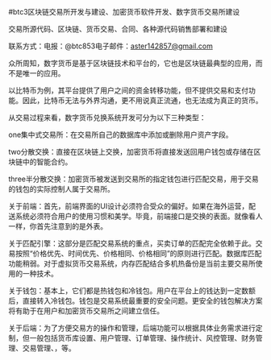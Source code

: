  #btc3区块链交易所开发与建设、加密货币软件开发、数字货币交易所建设

交易所源代码、区块链、货币交易、合同、各种源代码销售部署和建设

联系方式：电报：@btc853电子邮件：aster142857@gmail.com

众所周知，数字货币是基于区块链技术和平台的，它也是区块链最典型的应用，而不是唯一的应用。

以比特币为例，其平台提供了用户之间的资金转移功能，但不提供交易和支付功能。因此，比特币无法与外界沟通，更不用说真正流通，也无法成为真正的货币。

从交易过程来看，数字货币兑换系统开发可分为以下三种类型：

 one集中式交易所：在交易所自己的数据库中添加或删除用户资产字段。

 two分散交换：直接在区块链上交换，加密货币将直接发送回用户钱包或存储在区块链中的智能合约。

 three半分散交换：加密货币被发送到交易所的指定钱包进行匹配交易，用于交易的钱包的实际控制人属于交易所。

关于前端：首先，前端界面的UI设计必须符合受众的偏好。如果在海外运营，配送系统必须符合用户的使用习惯和美学。毕竟，前端接口是交换的表面。就像看人一样，你首先注意到的是外表。

关于匹配引擎：这部分是匹配交易系统的重点，买卖订单的匹配完全依赖于此。交易按照“价格优先、时间优先、价格相同、价格相同”的原则进行匹配。数据库匹配功能稍弱。对于虚拟货币交易系统，内存匹配结合多机热备份是当前主要交易所使用的一种技术。

关于钱包：基本上，它们都是热钱包和冷钱包。用户在平台上的钱达到一定数额后，直接转入冷钱包。钱包是交易系统最重要的安全问题。更安全的钱包解决方案将有助于在用户和加密货币交易所之间建立信任。

关于后端：为了方便交易方的操作和管理，后端功能可以根据具体业务需求进行定制，但一般包括货币库设置、用户管理、订单管理、操作统计、风控管理、财务管理、交易管理、，等。
